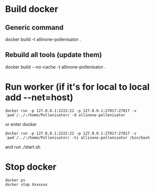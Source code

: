 # Build docker

## Generic command
docker build -t allinone-pollenisator .

## Rebuild all tools (update them)
docker build --no-cache -t allinone-pollenisator .

# Run worker (if it's for local to local add --net=host)

```docker run -p 127.0.0.1:2222:22 -p 127.0.0.1:27017:27017 -v `pwd`/../:/home/Pollenisator/ -d allinone-pollenisator```

or enter docker

```docker run -p 127.0.0.1:2222:22 -p 127.0.0.1:27017:27017 -v `pwd`/../:/home/Pollenisator/ -ti allinone-pollenisator /bin/bash```

and run ./start.sh

# Stop docker

```
docker ps
docker stop Xxxxxxx
```
